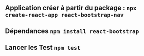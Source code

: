 ## Application créer à partir du package : `npx create-react-app react-bootstrap-nav`

## Dépendances `npm install react-bootstrap`

## Lancer les Test `npm test`

